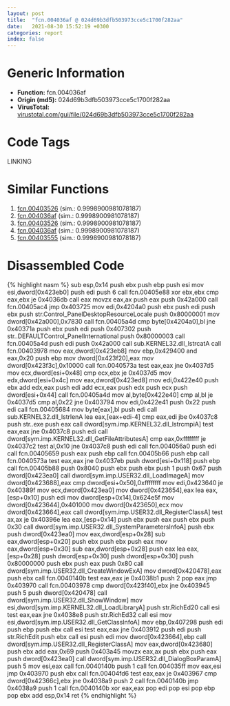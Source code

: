 ```yaml
---
layout: post
title:  "fcn.004036af @ 024d69b3dfb503973cce5c1700f282aa"
date:   2021-08-30 15:52:19 +0300
categories: report
index: false
---
```


# Generic Information
- **Function:** fcn.004036af
- **Origin (md5):** 024d69b3dfb503973cce5c1700f282aa
- **VirusTotal:** [virustotal.com/gui/file/024d69b3dfb503973cce5c1700f282aa][virustotal_ref]

# Code Tags
<span class="tag" id="LINKING">LINKING</span>


# Similar Functions

1. [fcn.00403526][similar_1_ref] (sim.: 0.9998900981078187)
2. [fcn.004036af][similar_2_ref] (sim.: 0.9998900981078187)
3. [fcn.00403526][similar_3_ref] (sim.: 0.9998900981078187)
4. [fcn.004036af][similar_4_ref] (sim.: 0.9998900981078187)
5. [fcn.00403555][similar_5_ref] (sim.: 0.9998900981078187)


# Disassembled Code

{% highlight nasm %}
sub esp,0x14
push ebx
push ebp
push esi
mov esi,dword[0x423eb0]
push edi
push 6
call fcn.00405e88
xor ebx,ebx
cmp eax,ebx
je 0x4036db
call eax
movzx eax,ax
push eax
push 0x42a000
call fcn.00405ac4
jmp 0x403725
mov edi,0x4204a0
push ebx
push edi
push ebx
push str.Control_PanelDesktopResourceLocale
push 0x80000001
mov dword[0x42a000],0x7830
call fcn.00405a4d
cmp byte[0x4204a0],bl
jne 0x40371a
push ebx
push edi
push 0x407302
push str..DEFAULTControl_PanelInternational
push 0x80000003
call fcn.00405a4d
push edi
push 0x42a000
call sub.KERNEL32.dll_lstrcatA
call fcn.00403978
mov eax,dword[0x423eb8]
mov ebp,0x429400
and eax,0x20
push ebp
mov dword[0x423f20],eax
mov dword[0x423f3c],0x10000
call fcn.0040573a
test eax,eax
jne 0x4037d5
mov ecx,dword[esi+0x48]
cmp ecx,ebx
je 0x4037d5
mov edx,dword[esi+0x4c]
mov eax,dword[0x423ed8]
mov edi,0x422e40
push ebx
add edx,eax
push edi
add ecx,eax
push edx
push ecx
push dword[esi+0x44]
call fcn.00405a4d
mov al,byte[0x422e40]
cmp al,bl
je 0x4037d5
cmp al,0x22
jne 0x403794
mov edi,0x422e41
push 0x22
push edi
call fcn.00405684
mov byte[eax],bl
push edi
call sub.KERNEL32.dll_lstrlenA
lea eax,[eax+edi-4]
cmp eax,edi
jbe 0x4037c8
push str..exe
push eax
call dword[sym.imp.KERNEL32.dll_lstrcmpiA]
test eax,eax
jne 0x4037c8
push edi
call dword[sym.imp.KERNEL32.dll_GetFileAttributesA]
cmp eax,0xffffffff
je 0x4037c2
test al,0x10
jne 0x4037c8
push edi
call fcn.004056a0
push edi
call fcn.00405659
push eax
push ebp
call fcn.00405b66
push ebp
call fcn.0040573a
test eax,eax
jne 0x4037eb
push dword[esi+0x118]
push ebp
call fcn.00405b88
push 0x8040
push ebx
push ebx
push 1
push 0x67
push dword[0x423ea0]
call dword[sym.imp.USER32.dll_LoadImageA]
mov dword[0x423688],eax
cmp dword[esi+0x50],0xffffffff
mov edi,0x423640
je 0x40389f
mov ecx,dword[0x423ea0]
mov dword[0x423654],eax
lea eax,[esp+0x10]
push edi
mov dword[esp+0x14],0x624e5f
mov dword[0x423644],0x401000
mov dword[0x423650],ecx
mov dword[0x423664],eax
call dword[sym.imp.USER32.dll_RegisterClassA]
test ax,ax
je 0x40396e
lea eax,[esp+0x14]
push ebx
push eax
push ebx
push 0x30
call dword[sym.imp.USER32.dll_SystemParametersInfoA]
push ebx
push dword[0x423ea0]
mov eax,dword[esp+0x28]
sub eax,dword[esp+0x20]
push ebx
push ebx
push eax
mov eax,dword[esp+0x30]
sub eax,dword[esp+0x28]
push eax
lea eax,[esp+0x28]
push dword[esp+0x30]
push dword[esp+0x30]
push 0x80000000
push ebx
push eax
push 0x80
call dword[sym.imp.USER32.dll_CreateWindowExA]
mov dword[0x420478],eax
push ebx
call fcn.0040140b
test eax,eax
je 0x4038b1
push 2
pop eax
jmp 0x403970
call fcn.00403978
cmp dword[0x423f40],ebx
jne 0x403945
push 5
push dword[0x420478]
call dword[sym.imp.USER32.dll_ShowWindow]
mov esi,dword[sym.imp.KERNEL32.dll_LoadLibraryA]
push str.RichEd20
call esi
test eax,eax
jne 0x4038e8
push str.RichEd32
call esi
mov esi,dword[sym.imp.USER32.dll_GetClassInfoA]
mov ebp,0x407298
push edi
push ebp
push ebx
call esi
test eax,eax
jne 0x403912
push edi
push str.RichEdit
push ebx
call esi
push edi
mov dword[0x423664],ebp
call dword[sym.imp.USER32.dll_RegisterClassA]
mov eax,dword[0x423680]
push ebx
add eax,0x69
push 0x403a45
movzx eax,ax
push ebx
push eax
push dword[0x423ea0]
call dword[sym.imp.USER32.dll_DialogBoxParamA]
push 5
mov esi,eax
call fcn.0040140b
push 1
call fcn.004035ff
mov eax,esi
jmp 0x403970
push ebx
call fcn.00404fd6
test eax,eax
je 0x403967
cmp dword[0x42366c],ebx
jne 0x4038a9
push 2
call fcn.0040140b
jmp 0x4038a9
push 1
call fcn.0040140b
xor eax,eax
pop edi
pop esi
pop ebp
pop ebx
add esp,0x14
ret
{% endhighlight %}


[similar_1_ref]: /report/fcn.00403526@595b48effa204acca09e846b8e091f46
[similar_2_ref]: /report/fcn.004036af@983fe9598b69120a048e4bbfe8d8764c
[similar_3_ref]: /report/fcn.00403526@045e0ff2c8ee6fdcaf20f3769c6f3c76
[similar_4_ref]: /report/fcn.004036af@06689e718004fe3ee3bfc132b456240e
[similar_5_ref]: /report/fcn.00403555@8cfdb0713f3b8f9b0a5ef775f40cf182
[virustotal_ref]: https://www.virustotal.com/gui/file/024d69b3dfb503973cce5c1700f282aa